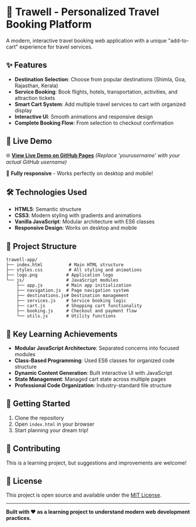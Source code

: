 # 🌟 Trawell - Personalized Travel Booking Platform

A modern, interactive travel booking web application with a unique "add-to-cart" experience for travel services.

## ✨ Features

- **Destination Selection**: Choose from popular destinations (Shimla, Goa, Rajasthan, Kerala)
- **Service Booking**: Book flights, hotels, transportation, activities, and attraction tickets
- **Smart Cart System**: Add multiple travel services to cart with organized display
- **Interactive UI**: Smooth animations and responsive design
- **Complete Booking Flow**: From selection to checkout confirmation

## 🚀 Live Demo

🌐 **[View Live Demo on GitHub Pages](https://yourusername.github.io/trawell-app)**
*(Replace 'yourusername' with your actual GitHub username)*

📱 **Fully responsive** - Works perfectly on desktop and mobile!

## 🛠️ Technologies Used

- **HTML5**: Semantic structure
- **CSS3**: Modern styling with gradients and animations
- **Vanilla JavaScript**: Modular architecture with ES6 classes
- **Responsive Design**: Works on desktop and mobile

## 📁 Project Structure

```
trawell-app/
├── index.html          # Main HTML structure
├── styles.css          # All styling and animations
├── logo.png           # Application logo
└── js/                # JavaScript modules
    ├── app.js         # Main app initialization
    ├── navigation.js  # Page navigation system
    ├── destinations.js# Destination management
    ├── services.js    # Service booking logic
    ├── cart.js        # Shopping cart functionality
    ├── booking.js     # Checkout and payment flow
    └── utils.js       # Utility functions
```

## 🎯 Key Learning Achievements

- **Modular JavaScript Architecture**: Separated concerns into focused modules
- **Class-Based Programming**: Used ES6 classes for organized code structure
- **Dynamic Content Generation**: Built interactive UI with JavaScript
- **State Management**: Managed cart state across multiple pages
- **Professional Code Organization**: Industry-standard file structure

## 🚀 Getting Started

1. Clone the repository
2. Open `index.html` in your browser
3. Start planning your dream trip!

## 🤝 Contributing

This is a learning project, but suggestions and improvements are welcome!

## 📝 License

This project is open source and available under the [MIT License](LICENSE).

---

**Built with ❤️ as a learning project to understand modern web development practices.**
